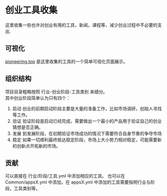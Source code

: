 # 创业工具收集

这里收集一些也许对创业有用的工具，新闻，课程等，减少创业过程中不必要的支出.

## 可视化

[pioneering.top](pioneering.top) 是这里收集的工具的一个简单可视化页面展示。

## 组织结构

项目目录粗略按照 行业-创业阶段-工具类别 来细分。  
其中创业阶段简单认为只有四个：  

1. 启动
    创业的前期启动阶段主要是大量的准备工作，比如市场调研，创始人寻找等工作。
2. 验证
    验证阶段是启动已经完成，需要做出一个最小的产品用于验证自己的创业猜想是否正确。
3. 发展
    到发展阶段，在初期验证市场成功的情况下需要符合自身节奏的争夺市场
4. 稳定
    如果一切顺利最终抵达稳定阶段，市场上大小势力相对稳定，可能需要新的创新点开拓新的市场。

## 贡献

可以直接在 行业/阶段/工具.yml 中添加相应的工具。
也可以在 Common/appsX.yml 中添加，在 appsX.yml 中添加的工具需要指明行业与阶段，工具类别等。

